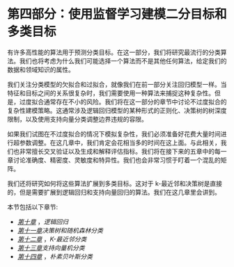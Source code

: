 

# 第四部分：使用监督学习建模二分目标和多类目标

有许多高性能的算法用于预测分类目标。在这一部分，我们将研究最流行的分类算法。我们也将考虑为什么我们可能选择一个算法而不是其他任何算法，给定我们的数据和领域知识的属性。

我们关注分类模型的欠拟合和过拟合，就像我们在前一部分关注回归模型一样。当特征和目标之间的关系很复杂时，我们需要使用一种算法来捕捉这种复杂性。但是，过度拟合通常存在不小的风险。我们将在这一部分的章节中讨论不过度拟合的复杂性建模策略。这通常涉及逻辑回归模型的某种形式的正则化、决策树的树深度限制，以及使用支持向量分类调整边界违规的容限。

如果我们试图在不过度拟合的情况下模拟复杂性，我们必须准备好花费大量时间进行超参数调整。在这几章中，我们肯定会花相当多的时间在这上面。与此相关，我们也非常擅长交叉验证以及生成和解释评估指标。我们将在接下来的五章中的每一章讨论准确度、精密度、灵敏度和特异性。我们也会非常习惯于盯着一个混乱的矩阵。

我们还将研究如何将这些算法扩展到多类目标。这对于 k-最近邻和决策树是直接的，但是需要扩展到逻辑回归和支持向量回归的算法。我们在这几章里会讲到。

本节包括以下章节:

*   [*第十章*](B17978_10_ePub.xhtml#_idTextAnchor126) ，*逻辑回归*
*   [*第十一章*](B17978_11_ePub.xhtml#_idTextAnchor135)*决策树和随机森林分类*
*   [*第十二章*](B17978_12_ePub.xhtml#_idTextAnchor144) ，*K-最近邻分类*
*   [*第十三章*](B17978_13_ePub.xhtml#_idTextAnchor152)*支持向量机分类*
*   [*第十四章*](B17978_14_ePub.xhtml#_idTextAnchor162) ，*朴素贝叶斯分类*
